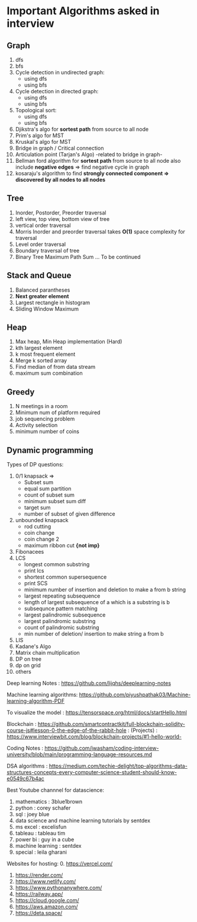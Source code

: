 # Important Algorithms asked in interview 
## Graph
1. dfs 
2. bfs
3. Cycle detection in undirected graph:
    * using dfs 
    * using bfs 
4. Cycle detection in directed graph:
    * using dfs
    * using bfs
5. Topological sort:
    * using dfs
    * using bfs 
6. Djikstra's algo for **sortest path** from source to all node 
7. Prim's algo for MST
8. Kruskal's algo for MST
9. Bridge in graph / Critical connection 
10. Articulation point (Tarjan's Algo) -related to bridge in graph-
11. Bellman ford algorithm for **sortest path** from source to all node also include **negative edges** => find negative cycle in graph 
12. kosaraju's algorithm to find **strongly connected component => discovered by all nodes to all nodes** 


## Tree
1. Inorder, Postorder, Preorder traversal 
2. left view, top view, bottom view of tree
3. vertical order traversal 
4. Morris Inorder and preorder traversal takes **O(1)** space complexity for traversal 
5. Level order traversal 
6. Boundary traversal of tree 
7. Binary Tree Maximum Path Sum
... To be continued

## Stack and Queue
1. Balanced parantheses 
2. **Next greater element**
3. Largest rectangle in histogram 
4. Sliding Window Maximum 


## Heap 
1. Max heap, Min Heap implementation (Hard)
2. kth largest element 
3. k most frequent element 
4. Merge k sorted array 
5. Find median of from data stream    
6. maximum sum combination 


## Greedy 
1. N meetings in a room 
2. Minimum num of platform required 
3. job sequencing problem 
4. Activity selection 
5. minimum number of coins 


## Dynamic programming 
Types of DP questions: 
1. 0/1 knapsack =>
    * Subset sum 
    * equal sum partition 
    * count of subset sum 
    * minimum subset sum diff
    * target sum 
    * number of subset of given difference 
2. unbounded knapsack
    * rod cutting 
    * coin change 
    * coin change 2
    * maximum ribbon cut **{not imp}**
3. Fibonacees
4. LCS
    * longest common substring 
    * print lcs 
    * shortest common supersequence 
    * print SCS
    * minimum number of insertion and deletion to make a from b string 
    * largest repeating subsequence 
    * length of largest subsequence of a which is a substring is b 
    * subsequnce pattern matching 
    * largest palindromic subsequence 
    * largest palindromic substring 
    * count of palindromic substring 
    * min number of deletion/ insertion to make string a from b 
5. LIS
6. Kadane's Algo 
7. Matrix chain multiplication 
8. DP on tree
9. dp on grid
10. others 



Deep learning Notes : https://github.com/lijqhs/deeplearning-notes

Machine learning algorithms: https://github.com/piyushpathak03/Machine-learning-algorithm-PDF

To visualize the model : https://tensorspace.org/html/docs/startHello.html

Blockchain : https://github.com/smartcontractkit/full-blockchain-solidity-course-js#lesson-0-the-edge-of-the-rabbit-hole
           : (Projects) : https://www.interviewbit.com/blog/blockchain-projects/#1-hello-world-

Coding Notes : https://github.com/jwasham/coding-interview-university/blob/main/programming-language-resources.md

DSA algorithms : https://medium.com/techie-delight/top-algorithms-data-structures-concepts-every-computer-science-student-should-know-e0549c67b4ac

Best Youtube channnel for datascience: 
1. mathematics : 3blue1brown
2. python : corey schafer
3. sql : joey blue
4. data science and machine learning tutorials by sentdex
5. ms excel : excelisfun 
6. tableau : tableau tim 
7. power bi : guy in a cube 
8. machine learning : sentdex
9. special : leila gharani


Websites for hosting: 
0. https://vercel.com/
1. https://render.com/
2. https://www.netlify.com/
3. https://www.pythonanywhere.com/
4. https://railway.app/
5. https://cloud.google.com/
6. https://aws.amazon.com/
7. https://deta.space/
